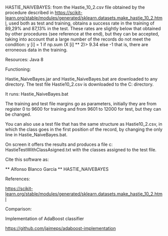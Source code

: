 
HASTIE_NAIVEBAYES: from the Hastie_10_2.csv file obtained by the procedure described in
 https://scikit-learn.org/stable/modules/generated/sklearn.datasets.make_hastie_10_2.html, used both as test and training,
 obtains a success rate in the training of 89,29% and 87,13% in the test. These rates are slightly below that obtained by other procedures (see reference at the end), but they can be accepted, taking into account that a large number of the records do not meet the condition:
y [i] = 1 if np.sum (X [i] ** 2)> 9.34 else -1
that is, there are erroneous data in the training.


Resources: Java 8

Functioning:

Hastie_NaiveBayes.jar and Hastie_NaiveBayes.bat are downloaded to any directory. The test file Hastie10_2.csv is downloaded to the C: directory.

It runs: Hastie_NaiveBayes.bat

The training and test file margins go as parameters, initially they are from register 0 to 9600 for training and from 9601 to 12000 for test, but they can be changed.

You can also use a test file that has the same structure as Hastie10_2.csv, in which the class goes in the first position of the record, by changing the only line in Hastie_NaiveBayes.bat.

On screen it offers the results and produces a file c: HastieTestWithClassAsigned.txt with the classes assigned to the test file.

Cite this software as:

** Alfonso Blanco García ** HASTIE_NAIVEBAYES


References:

https://scikit-learn.org/stable/modules/generated/sklearn.datasets.make_hastie_10_2.html

Comparison:

Implementation of AdaBoost classifier

https://github.com/jaimeps/adaboost-implementation
